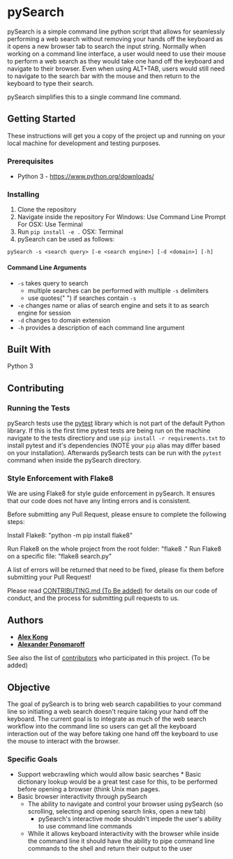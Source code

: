 # pySearch
pySearch is a simple command line python script that allows for seamlessly performing a web search without removing your hands off the keyboard as it opens a new browser tab to search the input string. Normally when working on a command line interface, a user would need to use their mouse to perform a web search as they would take one hand off the keyboard and navigate to their browser. Even when using ALT+TAB, users would still need to navigate to the search bar with the mouse and then return to the keyboard to type their search. 

pySearch simplifies this to a single command line command.

## Getting Started
These instructions will get you a copy of the project up and running on your local machine for development and testing purposes.

### Prerequisites
- Python  3 - https://www.python.org/downloads/ 

### Installing
1. Clone the repository
1. Navigate inside the repository
For Windows: Use Command Line Prompt 
For OSX: Use Terminal 
1. Run `pip install -e .`
        OSX: Terminal 
1. pySearch can be used as follows:
   
 ```pySearch -s <search query> [-e <search engine>] [-d <domain>] [-h]```


#### Command Line Arguments 
- `-s`  takes query to search
  * multiple searches can be performed with multiple `-s` delimiters
  * use quotes(" ") if searches contain `-s`
- `-e`  changes name or alias of search engine and sets it to as search engine for session 
- `-d`  changes to domain extension 
- `-h`  provides a description of each command line argument

## Built With
Python 3 

## Contributing
### Running the Tests
pySearch tests use the [pytest](https://docs.pytest.org) library which is not part of the default Python library. If this is the first time pytest tests are being run on the machine navigate to the tests directiory and use `pip install -r requirements.txt` to install pytest and it's dependencies (NOTE your `pip` alias may differ based on your installation). Afterwards pySearch tests can be run with the `pytest` command when inside the pySearch directory.

### Style Enforcement with Flake8
We are using Flake8 for style guide enforcement in pySearch.
It ensures that our code does not have any linting errors and is consistent.

Before submitting any Pull Request, please ensure to complete the following steps:

Install Flake8: "python -m pip install flake8"

Run Flake8 on the whole project from the root folder: "flake8 ."
Run Flake8 on a specific file: "flake8 search.py"

A list of errors will be returned that need to be fixed, please fix them before submitting
your Pull Request!


Please read [CONTRIBUTING.md (To Be added)]() for details on our code of conduct, and the process for submitting pull requests to us.

## Authors
* **[Alex Kong](https://github.com/jrkong)** 
* **[Alexander Ponomaroff]( https://github.com/alexander-ponomaroff )** 

See also the list of [contributors](https://github.com/your/project/contributors) who participated in this project. (To be added) 


## Objective 
The goal of pySearch is to bring web search capabilities to your command line so initiating a web search doesn't require taking your hand off the keyboard. The current goal is to integrate as much of the web search workflow into the command line so users can get all the keyboard interaction out of the way before taking one hand off the keyboard to use the mouse to interact with the browser.

### Specific Goals 
- Support webcrawling which would allow basic searches 
      * Basic dictionary lookup would be a great test case for this, to be performed before opening a browser (think Unix man pages. 
- Basic browser interactivity through pySearch 
  * The ability to navigate and control your browser using pySearch (so scrolling, selecting and opening search links, open a new tab)
      - pySearch's interactive mode shouldn't impede the user's ability to use command line commands 
  * While it allows keyboard interactivity with the browser while inside the command line it should have the ability to pipe command line commands to the shell and return their output to the user
